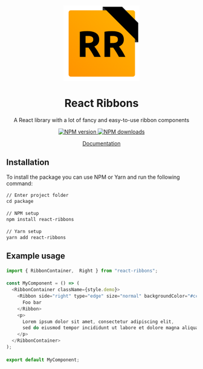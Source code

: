 <div align="center">
  <p>
    <img src="docs/favicon-310.png" alt="extension logo" width="200" />
  </p>
  <h1>React Ribbons</h1>
  <p>A React library with a lot of fancy and easy-to-use ribbon components</p>
  <p>
    <a href="https://www.npmjs.com/package/react-ribbons">
      <img src="https://img.shields.io/npm/v/react-ribbons.svg?maxAge=3600" alt="NPM version" />
    </a>
    <a href="https://www.npmjs.com/package/react-ribbons">
      <img src="https://img.shields.io/npm/dt/react-ribbons.svg?maxAge=3600" alt="NPM downloads" />
    </a>
  </p>

  <p>
    <a href="https://emanuelescarabattoli.github.io/react-ribbons/index.html">Documentation</a>
  </p>
</div>


## Installation

To install the package you can use NPM or Yarn and run the following command:

```
// Enter project folder
cd package

// NPM setup
npm install react-ribbons

// Yarn setup
yarn add react-ribbons
```

## Example usage

```js
import { RibbonContainer,  Right } from "react-ribbons";

const MyComponent = () => (
  <RibbonContainer className={style.demo}>
    <Ribbon side="right" type="edge" size="normal" backgroundColor="#cc0000" color="#ccffff" fontFamily="sans">
      Foo bar
    </Ribbon>
    <p>
      Lorem ipsum dolor sit amet, consectetur adipiscing elit,
      sed do eiusmod tempor incididunt ut labore et dolore magna aliqua.
    </p>
  </RibbonContainer>
);

export default MyComponent;
```
